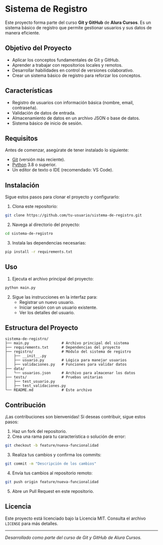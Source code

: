 # Sistema de Registro

Este proyecto forma parte del curso **Git y GitHub** de **Alura Cursos**. Es un sistema básico de registro que permite gestionar usuarios y sus datos de manera eficiente.

## Objetivo del Proyecto

- Aplicar los conceptos fundamentales de Git y GitHub.
- Aprender a trabajar con repositorios locales y remotos.
- Desarrollar habilidades en control de versiones colaborativo.
- Crear un sistema básico de registro para reforzar los conceptos.

## Características

- Registro de usuarios con información básica (nombre, email, contraseña).
- Validación de datos de entrada.
- Almacenamiento de datos en un archivo JSON o base de datos.
- Sistema básico de inicio de sesión.

## Requisitos

Antes de comenzar, asegúrate de tener instalado lo siguiente:

- [Git](https://git-scm.com/) (versión más reciente).
- [Python](https://www.python.org/) 3.8 o superior.
- Un editor de texto o IDE (recomendado: VS Code).

## Instalación

Sigue estos pasos para clonar el proyecto y configurarlo:

1. Clona este repositorio:

```bash
git clone https://github.com/tu-usuario/sistema-de-registro.git
```

2. Navega al directorio del proyecto:

```bash
cd sistema-de-registro
```

3. Instala las dependencias necesarias:

```bash
pip install -r requirements.txt
```

## Uso

1. Ejecuta el archivo principal del proyecto:

```bash
python main.py
```

2. Sigue las instrucciones en la interfaz para:
   - Registrar un nuevo usuario.
   - Iniciar sesión con un usuario existente.
   - Ver los detalles del usuario.

## Estructura del Proyecto

```plaintext
sistema-de-registro/
├── main.py               # Archivo principal del sistema
├── requirements.txt      # Dependencias del proyecto
├── registro/             # Módulo del sistema de registro
│   ├── __init__.py
│   ├── usuario.py        # Lógica para manejar usuarios
│   ├── validaciones.py   # Funciones para validar datos
├── data/
│   └── usuarios.json     # Archivo para almacenar los datos
├── tests/                # Pruebas unitarias
│   ├── test_usuario.py
│   ├── test_validaciones.py
└── README.md             # Este archivo
```

## Contribución

¡Las contribuciones son bienvenidas! Si deseas contribuir, sigue estos pasos:

1. Haz un fork del repositorio.
2. Crea una rama para tu característica o solución de error:

```bash
git checkout -b feature/nueva-funcionalidad
```

3. Realiza tus cambios y confirma los commits:

```bash
git commit -m "Descripción de los cambios"
```

4. Envía tus cambios al repositorio remoto:

```bash
git push origin feature/nueva-funcionalidad
```

5. Abre un Pull Request en este repositorio.

## Licencia

Este proyecto está licenciado bajo la Licencia MIT. Consulta el archivo `LICENSE` para más detalles.

---

*Desarrollado como parte del curso de Git y GitHub de Alura Cursos.*
